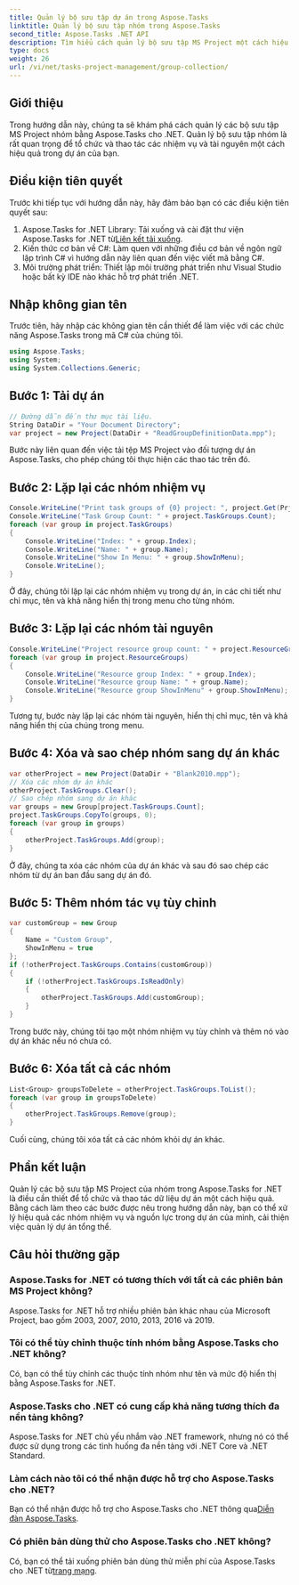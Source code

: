 ```yaml
---
title: Quản lý bộ sưu tập dự án trong Aspose.Tasks
linktitle: Quản lý bộ sưu tập nhóm trong Aspose.Tasks
second_title: Aspose.Tasks .NET API
description: Tìm hiểu cách quản lý bộ sưu tập MS Project một cách hiệu quả bằng Aspose.Tasks cho .NET. Thực hiện theo hướng dẫn từng bước của chúng tôi.
type: docs
weight: 26
url: /vi/net/tasks-project-management/group-collection/
---
```

## Giới thiệu
Trong hướng dẫn này, chúng ta sẽ khám phá cách quản lý các bộ sưu tập MS Project nhóm bằng Aspose.Tasks cho .NET. Quản lý bộ sưu tập nhóm là rất quan trọng để tổ chức và thao tác các nhiệm vụ và tài nguyên một cách hiệu quả trong dự án của bạn.
## Điều kiện tiên quyết
Trước khi tiếp tục với hướng dẫn này, hãy đảm bảo bạn có các điều kiện tiên quyết sau:
1.  Aspose.Tasks for .NET Library: Tải xuống và cài đặt thư viện Aspose.Tasks for .NET từ[Liên kết tải xuống](https://releases.aspose.com/tasks/net/).
2. Kiến thức cơ bản về C#: Làm quen với những điều cơ bản về ngôn ngữ lập trình C# vì hướng dẫn này liên quan đến việc viết mã bằng C#.
3. Môi trường phát triển: Thiết lập môi trường phát triển như Visual Studio hoặc bất kỳ IDE nào khác hỗ trợ phát triển .NET.

## Nhập không gian tên
Trước tiên, hãy nhập các không gian tên cần thiết để làm việc với các chức năng Aspose.Tasks trong mã C# của chúng tôi.

```csharp
using Aspose.Tasks;
using System;
using System.Collections.Generic;

```
## Bước 1: Tải dự án
```csharp
// Đường dẫn đến thư mục tài liệu.
String DataDir = "Your Document Directory";
var project = new Project(DataDir + "ReadGroupDefinitionData.mpp");
```
Bước này liên quan đến việc tải tệp MS Project vào đối tượng dự án Aspose.Tasks, cho phép chúng tôi thực hiện các thao tác trên đó.
## Bước 2: Lặp lại các nhóm nhiệm vụ
```csharp
Console.WriteLine("Print task groups of {0} project: ", project.Get(Prj.Name));
Console.WriteLine("Task Group Count: " + project.TaskGroups.Count);
foreach (var group in project.TaskGroups)
{
    Console.WriteLine("Index: " + group.Index);
    Console.WriteLine("Name: " + group.Name);
    Console.WriteLine("Show In Menu: " + group.ShowInMenu);
    Console.WriteLine();
}
```
Ở đây, chúng tôi lặp lại các nhóm nhiệm vụ trong dự án, in các chi tiết như chỉ mục, tên và khả năng hiển thị trong menu cho từng nhóm.
## Bước 3: Lặp lại các nhóm tài nguyên
```csharp
Console.WriteLine("Project resource group count: " + project.ResourceGroups.Count);
foreach (var group in project.ResourceGroups)
{
    Console.WriteLine("Resource group Index: " + group.Index);
    Console.WriteLine("Resource group Name: " + group.Name);
    Console.WriteLine("Resource group ShowInMenu" + group.ShowInMenu);
}
```
Tương tự, bước này lặp lại các nhóm tài nguyên, hiển thị chỉ mục, tên và khả năng hiển thị của chúng trong menu.
## Bước 4: Xóa và sao chép nhóm sang dự án khác
```csharp
var otherProject = new Project(DataDir + "Blank2010.mpp");
// Xóa các nhóm dự án khác
otherProject.TaskGroups.Clear();
// Sao chép nhóm sang dự án khác
var groups = new Group[project.TaskGroups.Count];
project.TaskGroups.CopyTo(groups, 0);
foreach (var group in groups)
{
    otherProject.TaskGroups.Add(group);
}
```
Ở đây, chúng ta xóa các nhóm của dự án khác và sau đó sao chép các nhóm từ dự án ban đầu sang dự án đó.
## Bước 5: Thêm nhóm tác vụ tùy chỉnh
```csharp
var customGroup = new Group
{
    Name = "Custom Group",
    ShowInMenu = true
};
if (!otherProject.TaskGroups.Contains(customGroup))
{
    if (!otherProject.TaskGroups.IsReadOnly)
    {
        otherProject.TaskGroups.Add(customGroup);
    }
}
```
Trong bước này, chúng tôi tạo một nhóm nhiệm vụ tùy chỉnh và thêm nó vào dự án khác nếu nó chưa có.
## Bước 6: Xóa tất cả các nhóm
```csharp
List<Group> groupsToDelete = otherProject.TaskGroups.ToList();
foreach (var group in groupsToDelete)
{
    otherProject.TaskGroups.Remove(group);
}
```
Cuối cùng, chúng tôi xóa tất cả các nhóm khỏi dự án khác.

## Phần kết luận
Quản lý các bộ sưu tập MS Project của nhóm trong Aspose.Tasks for .NET là điều cần thiết để tổ chức và thao tác dữ liệu dự án một cách hiệu quả. Bằng cách làm theo các bước được nêu trong hướng dẫn này, bạn có thể xử lý hiệu quả các nhóm nhiệm vụ và nguồn lực trong dự án của mình, cải thiện việc quản lý dự án tổng thể.
## Câu hỏi thường gặp
### Aspose.Tasks for .NET có tương thích với tất cả các phiên bản MS Project không?
Aspose.Tasks for .NET hỗ trợ nhiều phiên bản khác nhau của Microsoft Project, bao gồm 2003, 2007, 2010, 2013, 2016 và 2019.
### Tôi có thể tùy chỉnh thuộc tính nhóm bằng Aspose.Tasks cho .NET không?
Có, bạn có thể tùy chỉnh các thuộc tính nhóm như tên và mức độ hiển thị bằng Aspose.Tasks for .NET.
### Aspose.Tasks cho .NET có cung cấp khả năng tương thích đa nền tảng không?
Aspose.Tasks for .NET chủ yếu nhắm vào .NET framework, nhưng nó có thể được sử dụng trong các tình huống đa nền tảng với .NET Core và .NET Standard.
### Làm cách nào tôi có thể nhận được hỗ trợ cho Aspose.Tasks cho .NET?
 Bạn có thể nhận được hỗ trợ cho Aspose.Tasks cho .NET thông qua[Diễn đàn Aspose.Tasks](https://forum.aspose.com/c/tasks/15).
### Có phiên bản dùng thử cho Aspose.Tasks cho .NET không?
 Có, bạn có thể tải xuống phiên bản dùng thử miễn phí của Aspose.Tasks cho .NET từ[trang mạng](https://releases.aspose.com/).